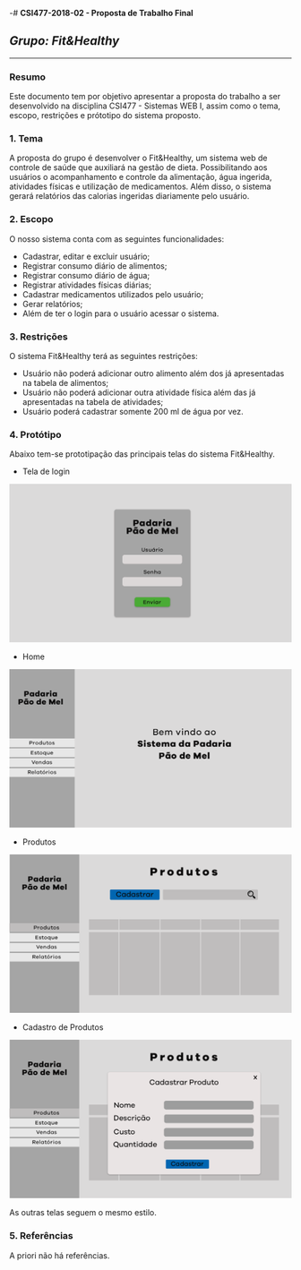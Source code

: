-# **CSI477-2018-02 - Proposta de Trabalho Final**
## *Grupo: Fit&Healthy*

--------------

<!-- Descrever um resumo sobre o trabalho. -->

### Resumo
Este documento tem por objetivo apresentar a proposta do trabalho a ser desenvolvido na disciplina CSI477 - Sistemas WEB I, assim como o tema, escopo, restrições e prótotipo do sistema proposto.

<!-- Apresentar o tema. -->
### 1. Tema
A proposta do grupo é desenvolver o Fit&Healthy, um sistema web de controle de saúde que auxiliará na gestão de dieta. Possibilitando aos usuários o acompanhamento e controle da alimentação, água ingerida, atividades físicas e utilização de medicamentos. Além disso, o sistema gerará relatórios das calorias ingeridas diariamente pelo usuário.

<!-- Descrever e limitar o escopo da aplicação. -->
### 2. Escopo
O nosso sistema conta com as seguintes funcionalidades:

* Cadastrar, editar e excluir usuário;
* Registrar consumo diário de alimentos; 
* Registrar consumo diário de água;
* Registrar atividades físicas diárias;
* Cadastrar medicamentos utilizados pelo usuário;
* Gerar relatórios;
* Além de ter o login para o usuário acessar o sistema.

<!-- Apresentar restrições de funcionalidades e de escopo. -->
### 3. Restrições
O sistema Fit&Healthy terá as seguintes restrições:

* Usuário não poderá adicionar outro alimento além dos já apresentadas na tabela de alimentos;
* Usuário não poderá adicionar outra atividade física além das já apresentadas na tabela de atividades;
* Usuário poderá cadastrar somente 200 ml de água por vez.

<!-- Construir alguns protótipos para a aplicação, disponibilizá-los no Github e descrever o que foi considerado. //-->
### 4. Protótipo
Abaixo tem-se prototipação das principais telas do sistema Fit&Healthy.

* Tela de login

![Login](https://github.com/UFOP-CSI477/2018-01-trabalho-final-padaria_pao_de_mel/blob/master/prototipo/prototipopadariapaodemelPrancheta-1.png)

* Home

![Home](https://github.com/UFOP-CSI477/2018-01-trabalho-final-padaria_pao_de_mel/blob/master/prototipo/prototipopadariapaodemelPrancheta-2.png)

* Produtos

![Produtos](https://github.com/UFOP-CSI477/2018-01-trabalho-final-padaria_pao_de_mel/blob/master/prototipo/prototipopadariapaodemelPrancheta-3.png)

* Cadastro de Produtos

![Cadastro de Produtos](https://github.com/UFOP-CSI477/2018-01-trabalho-final-padaria_pao_de_mel/blob/master/prototipo/prototipopadariapaodemelPrancheta-4.png)

As outras telas seguem o mesmo estilo.

### 5. Referências
A priori não há referências.